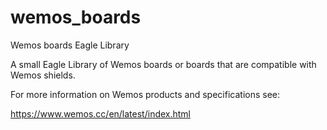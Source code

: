 # wemos_boards
Wemos boards Eagle Library

A small Eagle Library of Wemos boards or boards that are compatible with Wemos shields. 

For more information on Wemos products and specifications see:

https://www.wemos.cc/en/latest/index.html
